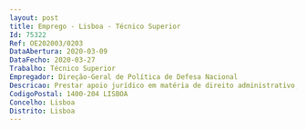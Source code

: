 ```yaml
--- 
layout: post
title: Emprego - Lisboa - Técnico Superior
Id: 75322
Ref: OE202003/0203
DataAbertura: 2020-03-09
DataFecho: 2020-03-27
Trabalho: Técnico Superior
Empregador: Direção-Geral de Política de Defesa Nacional
Descricao: Prestar apoio jurídico em matéria de direito administrativo, contratação pública e direito do trabalho  Apreciar projetos de diploma e emitir pareceres de natureza transversal  Assegurar o apoio jurídico no âmbito da preparação de acordos ou de outros instrumentos de relacionamento internacional na área da defesa  Representar a Direção Geral em diversos grupos de trabalho setoriais na área da Defesa.
CodigoPostal: 1400-204 LISBOA
Concelho: Lisboa
Distrito: Lisboa
--- 
```

